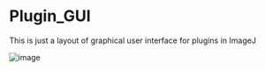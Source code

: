 # Plugin_GUI
This is just a layout of graphical user interface for plugins in ImageJ

![image](https://user-images.githubusercontent.com/43717626/120903647-07376700-c665-11eb-97a1-d67f6ff8495d.png)


